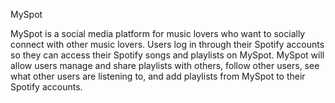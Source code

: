 MySpot

MySpot is a social media platform for music lovers who want to socially connect with other music lovers. Users log in through their Spotify accounts so they can access their Spotify songs and playlists on MySpot. MySpot will allow users manage and share playlists with others, follow other users, see what other users are listening to, and add playlists from MySpot to their Spotify accounts. 
